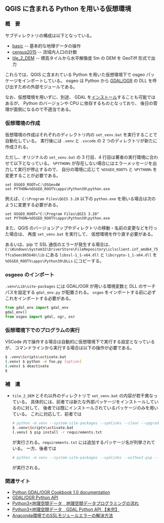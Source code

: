
## QGIS に含まれる Python を用いる仮想環境

### 概　要

サブディレクトリの構成は以下となっている。

- [basic](basic/readme.md) -- 基本的な地理データの操作
- [census2015](census2015/readme.md) -- 流域内人口の計数
- [tile_2_DEM](tile_2_DEM/readme.md) -- 標高タイルから水平解像度 5m の DEM を GeoTiff 形式で出力

これらでは、QGIS に含まれている Python を用いた仮想環境下で osgeo パッケージをインポートしている。
osgeo は Python から [GDAL/OGR](https://gdal.org/index.html) 
の DLL を呼び出すための外部モジュールである。

なお、仮想環境を用いずに、別途、
GDAL を[インストール](https://www.lfd.uci.edu/~gohlke/pythonlibs/#gdal)することも可能ではあるが、
Python のバージョンや CPU に依存するものとなっており、
後日の管理が面倒になるので不適当である。

### 仮想環境の作成

仮想環境の作成はそれぞれのディレクトリ内の ```set_venv.bat``` を実行することで自動化している。
実行後には ```.venv``` と ```.vscode``` の 2 つのディレクトリが新たに作成される。

ただし、オリジナルの ```set_venv.bat``` の 3 行目、4 行目は著者の実行環境に合わせて以下となっている。
```%PYTHON%``` が存在しない場合にはエラーメッセージを出力して実行が停止するので、
自分の環境に応じて ```%OSGEO_ROOT%``` と ```%PYTHON%``` を変更することが必要である。

```
set OSGEO_ROOT=C:\OSGeo4W
set PYTHON=%OSGEO_ROOT%\apps\Python39\python.exe
```

例えば、```C:\Program Files\QGIS 3.20``` 以下の ```python.exe```
を用いる場合は次のように変更する必要がある。

```
set OSGEO_ROOT="C:\Program Files\QGIS 3.20"
set PYTHON=%OSGEO_ROOT%\apps\Python39\python.exe
```

また、QGIS のバージョンアップやディレクトリの移動・名前の変更などを行った場合は、
再度 ```set_venv.bat``` を実行して、
仮想環境を作り直す必要がある。

あるいは、pip で SSL 通信のエラーが発生する場合は、
```C:\Windows\System32\DriverStore\FileRepository\iclsclient.inf_amd64_75ffca5eec865b4b\lib```
にある ```libssl-1_1-x64.dll``` と ```libcrypto-1_1-x64.dll``` を
```%OSGEO_ROOT%\apps\Python39\DLLs``` にコピーする。

### osgeeo のインポート

```.venv\Lib\site-packages``` には GDAL/OGR が用いる環境変数と DLL のサーチパスを設定する
```gdal_env.py``` が配置される。
```osgeo``` をインポートする前に必ずこれをインポートする必要がある。

```Python
from gdal_env import gdal_env
gdal_env()
from osgeo import gdal, ogr, osr
```

### 仮想環境下でのプログラムの実行

VSCode 内で操作する場合は自動的に仮想環境下で実行する設定となっているが、
コマンドラインから実行する場合は以下の操作が必要である。

```bash
$ .venv\Scripts\activate.bat
(.venv) $ python -m foo.py [option]
(.venv) $ deactivate
$
``` 

### 補　遺

- ```tile_2_DEM``` とそれ以外のディレクトリで ```set_venv.bat``` の内容が若干異なっている。
具体的には、前者では新たな外部パッケージをインストールしているのに対して、
後者では既にインストールされているパッケージのみを用いている。
これに対応して、前者では

  ```bash
  # python -m venv --system-site-packages --symlinks --clear --upgrade-deps .venv
  $ .venv\Scripts\activate.bat
  (.venv) $ pip install -r requirements.txt
  ```

  が実行される。```requirements.txt``` には追加するパッケージ名が列挙されている。
  一方、後者では

  ```bash
  # python -m venv --system-site-packages --symlinks --without-pip --clear .venv
  ```

  が実行される。

### 関連サイト

- [Python GDAL/OGR Cookbook 1.0 documentation](https://pcjericks.github.io/py-gdalogr-cookbook/)
- [GDAL/OGR Python API](https://gdal.org/python/index.html)
- [Python3×地理空間データ　地理空間データプログラミングの流れ](https://ujicya.jp/blog-mapping/workflow-of-python-geospatial-development/)
- [Python3×地理空間データ　GDAL Python API 【未完】](https://ujicya.jp/blog-mapping/python-gdal-api/)
- [Anaconda環境でのSSLモジュールエラーの解決方法](https://qiita.com/moo046/items/a6454adf140263f2df8a)
